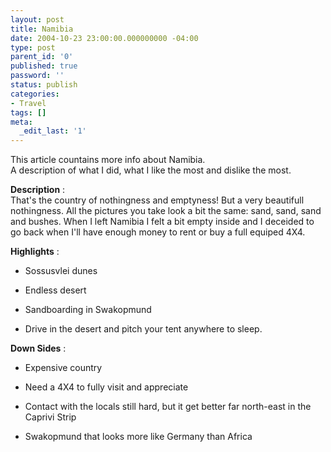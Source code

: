 ```yaml
---
layout: post
title: Namibia
date: 2004-10-23 23:00:00.000000000 -04:00
type: post
parent_id: '0'
published: true
password: ''
status: publish
categories:
- Travel
tags: []
meta:
  _edit_last: '1'
---
```

This article countains more info about Namibia.  
A description of what I did, what I like the most and dislike the most.

**Description** :  
That's the country of nothingness and emptyness! But a very beautifull nothingness. All the pictures you take look a bit the same: sand, sand, sand and bushes. When I left Namibia I felt a bit empty inside and I deceided to go back when I'll have enough money to rent or buy a full equiped 4X4.

**Highlights** :

- Sossusvlei dunes

- Endless desert

- Sandboarding in Swakopmund

- Drive in the desert and pitch your tent anywhere to sleep.

**Down Sides** :

- Expensive country

- Need a 4X4 to fully visit and appreciate

- Contact with the locals still hard, but it get better far north-east in the Caprivi Strip

- Swakopmund that looks more like Germany than Africa

